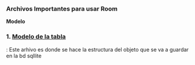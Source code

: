 ### Archivos Importantes para usar Room

**Modelo**
### 1. [Modelo de la tabla](app/src/main/java/com/codycod/data/models/MdNote.kt)
: Este arhivo es donde se hace la estructura del objeto que se va a guardar en la bd sqllite
